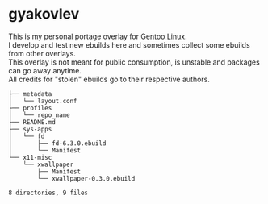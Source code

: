 # gyakovlev 
This is my personal portage overlay for [Gentoo Linux](https://gentoo.org/).  
I develop and test new ebuilds here and sometimes collect some ebuilds from other overlays.  
This overlay is not meant for public consumption, is unstable and packages can go away anytime.  
All credits for "stolen" ebuilds go to their respective authors.

````
├── metadata
│   └── layout.conf
├── profiles
│   └── repo_name
├── README.md
├── sys-apps
│   └── fd
│       ├── fd-6.3.0.ebuild
│       └── Manifest
└── x11-misc
    └── xwallpaper
        ├── Manifest
        └── xwallpaper-0.3.0.ebuild

8 directories, 9 files
````
